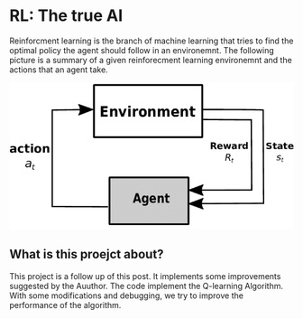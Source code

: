 # RL: The true AI

Reinforcment learning is the branch of machine learning that tries to find the optimal policy the agent should follow in an environemnt.
The following picture is a summary of a given reinforecment learning environemnt and the actions that an agent take.

![image.png](Reinforcement-Learning-Agent-and-Environment.png)


## What is this proejct about?

This project is a follow up of this post. It implements some improvements suggested by the Auuthor.
The code implement the Q-learning Algorithm. With some modifications and debugging, we try to improve the performance of the algorithm.


